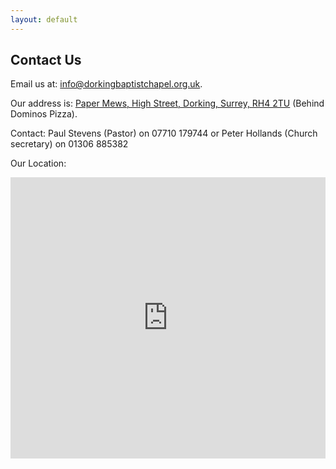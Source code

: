 ```yaml
---
layout: default
---
```


## Contact Us

Email us at: [info@dorkingbaptistchapel.org.uk](mailto:info@dorkingbaptistchapel.org.uk).

Our address is: [Paper Mews, High Street, Dorking, Surrey, RH4 2TU](https://www.google.co.uk/maps/place/Dorking+Strict+Baptist+Chapel/@51.2336296,-0.3277357,19.15z/) (Behind Dominos Pizza).

Contact:  Paul Stevens (Pastor) on 07710 179744   or   Peter Hollands (Church secretary) on 01306 885382

Our Location:


<iframe src="https://www.google.com/maps/embed?pb=!1m14!1m8!1m3!1d624.552467990715!2d-0.3277357!3d51.2336296!3m2!1i1024!2i768!4f13.1!3m3!1m2!1s0x4875e71d76c99b3b%3A0x7d4fe20cc3d2ae1a!2sDorking+Strict+Baptist+Chapel!5e0!3m2!1snl!2suk!4v1498920404260" width="100%" height="450" frameborder="0" style="border:0" allowfullscreen></iframe>
